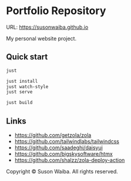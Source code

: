 # Portfolio Repository

URL: https://susonwaiba.github.io

My personal website project.


## Quick start

```bash
just

just install
just watch-style
just serve

just build
```

## Links

- https://github.com/getzola/zola
- https://github.com/tailwindlabs/tailwindcss
- https://github.com/saadeghi/daisyui
- https://github.com/bigskysoftware/htmx
- https://github.com/shalzz/zola-deploy-action


Copyright © Suson Waiba. All rights reserved.
